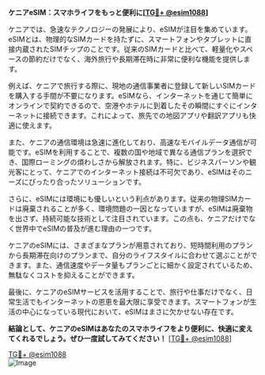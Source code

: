 **ケニアeSIM：スマホライフをもっと便利に[[TG💪+ @esim1088](https://t.me/s/esim1088)]**

ケニアでは、急速なテクノロジーの発展により、eSIMが注目を集めています。eSIMとは、物理的なSIMカードを持たずに、スマートフォンやタブレットに直接内蔵されたSIMチップのことです。従来のSIMカードと比べて、軽量化やスペースの節約だけでなく、海外旅行や長期滞在時に非常に便利な機能を提供します。

例えば、ケニアで旅行する際に、現地の通信事業者に登録して新しいSIMカードを購入する手間が不要になります。eSIMなら、インターネットを通じて簡単にオンラインで契約できるので、空港やホテルに到着したその瞬間にすぐにインターネットに接続できます。これによって、旅先での地図アプリや翻訳アプリも快適に使えます。

また、ケニアの通信環境は急速に進化しており、高速なモバイルデータ通信が可能です。eSIMを利用することで、複数の国や地域で異なる通信プランを選択でき、国際ローミングの煩わしさから解放されます。特に、ビジネスパーソンや観光客にとって、ケニアでのインターネット接続は不可欠であり、eSIMはそのニーズにぴったり合ったソリューションです。

さらに、eSIMには環境にも優しいという利点があります。従来の物理SIMカードは廃棄されることが多く、環境問題の一因となっていますが、eSIMは廃棄物を出さず、持続可能な技術として注目されています。この点も、ケニアだけでなく世界中でeSIMの普及が進む理由の一つです。

ケニアのeSIMには、さまざまなプランが用意されており、短時間利用のプランから長期滞在向けのプランまで、自分のライフスタイルに合わせて選ぶことができます。また、通信速度やデータ量もプランごとに細かく設定されているため、無駄なくコストを抑えることができます。

最後に、ケニアのeSIMサービスを活用することで、旅行や仕事だけでなく、日常生活でもインターネットの恩恵を最大限に享受できます。スマートフォンが生活の中心になっている現代において、eSIMはまさに欠かせない存在です。

**結論として、ケニアのeSIMはあなたのスマホライフをより便利に、快適に変えてくれるでしょう。ぜひ一度試してみてください！** [[TG💪+ @esim1088](https://t.me/s/esim1088)]

[TG💪+ @esim1088](https://t.me/s/esim1088)  
![Image](https://i.postimg.cc/Y0z9fWf4/image.png)